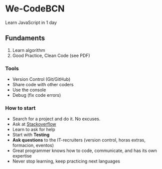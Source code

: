 # We-CodeBCN
Learn JavaScript in 1 day

## Fundaments
1) Learn algorithm
2) Good Practice, Clean Code (see PDF)

### Tools
- Version Control (Git/GitHub)
- Share code with other coders
- Use the console
- Debug (fix code errors)

### How to start
- Search for a project and do it. No excuses.
- Ask at [Stackoverflow](https://www.stackoverflow.com)
- Learn to ask for help
- Start with __Testing__
- __Ask questions__ to the IT-recruiters (version control, horas extras, formacion, eventos) 
- Great programmer knows how to code, communicate, and has its own expertise
- Never stop learning, keep practicing next languages


